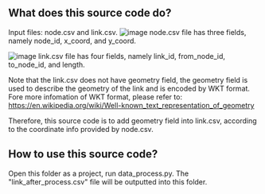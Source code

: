 ## What does this source code do?

Input files: node.csv and link.csv.
![image](https://user-images.githubusercontent.com/47074370/128634299-7d2c462f-323e-43c9-9a13-86586b876845.png)
node.csv file has three fields, namely node_id, x_coord, and y_coord.

![image](https://user-images.githubusercontent.com/47074370/128634331-bf19f19d-0a10-48bf-a6e5-5ab147a798fd.png)
link.csv file has four fields, namely link_id, from_node_id, to_node_id, and length.

Note that the link.csv does not have geometry field, the geometry field is used to describe the geometry of the link and is encoded by WKT format. Fore more infomation of WKT format, please refer to: https://en.wikipedia.org/wiki/Well-known_text_representation_of_geometry

Therefore, this source code is to add geometry field into link.csv, according to the coordinate info provided by node.csv.

## How to use this source code?

Open this folder as a project, run data_process.py. The "link_after_process.csv" file will be outputted into this folder.
